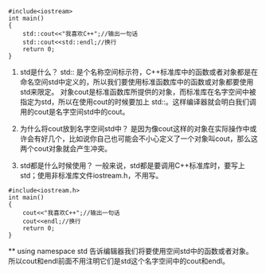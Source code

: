 ```
#include<iostream>
int main()
{
    std::cout<<"我喜欢C++";//输出一句话
    std::cout<<std::endl;//换行
    return 0;
}
```
1. std是什么？
    std:: 是个名称空间标示符，C++标准库中的函数或者对象都是在命名空间std中定义的，所以我们要使用标准函数库中的函数或对象都要使用std来限定。
    对象cout是标准函数库所提供的对象，而标准库在名字空间中被指定为std，所以在使用cout的时候要加上
std::。这样编译器就会明白我们调用的cout是名字空间std中的cout。

2. 为什么将cout放到名字空间std中？
    是因为像cout这样的对象在实际操作中或许会有好几个，比如说你自己也可能会不小心定义了一个对象叫cout，那么这两个cout对象就会产生冲突。

3. std都是什么时候使用？
    一般来说，std都是要调用C++标准库时，要写上std；使用非标准库文件iostream.h，不用写。
```
#include<iostream.h>
int main()
{
    cout<<"我喜欢C++";//输出一句话
    cout<<endl;//换行
    return 0;
}
```

**    using namespace std 告诉编辑器我们将要使用空间std中的函数或者对象。所以cout和endl前面不用注明它们是std这个名字空间中的cout和endl。
